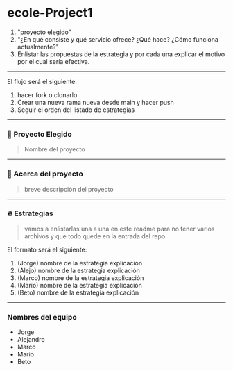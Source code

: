 # ecole-Project1

1. "proyecto elegido"
2. "¿En qué consiste y qué servicio ofrece? ¿Qué hace? ¿Cómo funciona actualmente?" 
3. Enlistar las propuestas de la estrategia y por cada una explicar el motivo por el cual sería efectiva.

------------

El flujo será el siguiente:

1. hacer fork o clonarlo
2. Crear una nueva rama nueva desde main y hacer push
3. Seguir el orden del listado de estrategias


------------

### 🚀 Proyecto Elegido

>Nombre del proyecto

------------

### 🤔 Acerca del proyecto
>breve descripción del proyecto

------------

### 🔥 Estrategias
>vamos a enlistarlas una a una en este readme para no tener varios archivos y que todo quede en la entrada del repo.

El formato será el siguiente:
1. (Jorge) nombre de la estrategia
	explicación
2. (Alejo) nombre de la estrategia
	explicación
3. (Marco) nombre de la estrategia
	explicación
4. (Mario) nombre de la estrategia
	explicación
3. (Beto) nombre de la estrategia
	explicación

------------

### Nombres del equipo
- Jorge
- Alejandro
- Marco
- Mario
- Beto